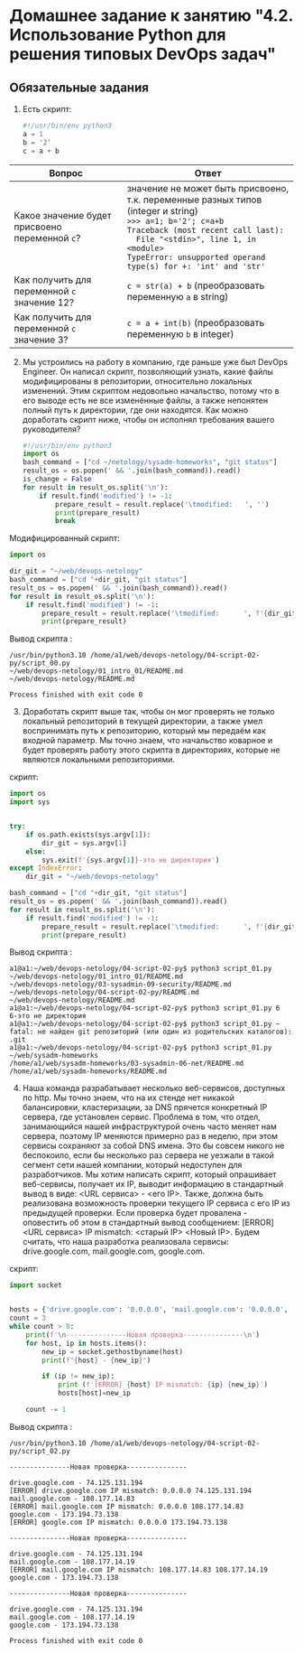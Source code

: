 # Домашнее задание к занятию "4.2. Использование Python для решения типовых DevOps задач"

## Обязательные задания

1. Есть скрипт:
	```python
    #!/usr/bin/env python3
	a = 1
	b = '2'
	c = a + b
	```
	
| Вопрос  | Ответ                                                                             |
| ------ |----------------------------------------------------------------------|
| Какое значение будет присвоено переменной `c`?  | значение не может быть присвоено, т.к. переменные разных типов (integer и string)<br/>`>>> a=1; b='2'; c=a+b`<br/>`Traceback (most recent call last):`<br/>`  File "<stdin>", line 1, in <module>`<br/>`TypeError: unsupported operand type(s) for +: 'int' and 'str'`<br/>  |
| Как получить для переменной `c` значение 12?  | `c = str(a) + b` (преобразовать переменную `a` в string)                       |
| Как получить для переменной `c` значение 3?  | `c = a + int(b)` (преобразовать переменную `b` в integer)                   |


2. Мы устроились на работу в компанию, где раньше уже был DevOps Engineer. Он написал скрипт, позволяющий узнать, какие файлы модифицированы в репозитории, относительно локальных изменений. Этим скриптом недовольно начальство, потому что в его выводе есть не все изменённые файлы, а также непонятен полный путь к директории, где они находятся. Как можно доработать скрипт ниже, чтобы он исполнял требования вашего руководителя?

	```python
    #!/usr/bin/env python3
    import os
	bash_command = ["cd ~/netology/sysadm-homeworks", "git status"]
	result_os = os.popen(' && '.join(bash_command)).read()
    is_change = False
	for result in result_os.split('\n'):
        if result.find('modified') != -1:
            prepare_result = result.replace('\tmodified:   ', '')
            print(prepare_result)
            break
	```
Модифицированный скрипт:
```python
import os

dir_git = "~/web/devops-netology"
bash_command = ["cd "+dir_git, "git status"]
result_os = os.popen(' && '.join(bash_command)).read()
for result in result_os.split('\n'):
    if result.find('modified') != -1:
        prepare_result = result.replace('\tmodified:      ', f'{dir_git}/')
        print(prepare_result)
```
Вывод скрипта :
```shell
/usr/bin/python3.10 /home/a1/web/devops-netology/04-script-02-py/script_00.py
~/web/devops-netology/01_intro_01/README.md
~/web/devops-netology/README.md

Process finished with exit code 0
```

3. Доработать скрипт выше так, чтобы он мог проверять не только локальный репозиторий в текущей директории, а также умел воспринимать путь к репозиторию, который мы передаём как входной параметр. Мы точно знаем, что начальство коварное и будет проверять работу этого скрипта в директориях, которые не являются локальными репозиториями.

скрипт:
```python
import os
import sys


try:
    if os.path.exists(sys.argv[1]):
        dir_git = sys.argv[1]
    else:
        sys.exit(f'{sys.argv[1]}-это не директория')
except IndexError:
    dir_git = "~/web/devops-netology"

bash_command = ["cd "+dir_git, "git status"]
result_os = os.popen(' && '.join(bash_command)).read()
for result in result_os.split('\n'):
    if result.find('modified') != -1:
        prepare_result = result.replace('\tmodified:      ', f'{dir_git}/')
        print(prepare_result)
```
Вывод скрипта :
```shell
a1@a1:~/web/devops-netology/04-script-02-py$ python3 script_01.py 
~/web/devops-netology/01_intro_01/README.md
~/web/devops-netology/03-sysadmin-09-security/README.md
~/web/devops-netology/04-script-02-py/README.md
~/web/devops-netology/README.md
a1@a1:~/web/devops-netology/04-script-02-py$ python3 script_01.py 6
6-это не директория
a1@a1:~/web/devops-netology/04-script-02-py$ python3 script_01.py ~
fatal: не найден git репозиторий (или один из родительских каталогов): .git
a1@a1:~/web/devops-netology/04-script-02-py$ python3 script_01.py ~/web/sysadm-homeworks
/home/a1/web/sysadm-homeworks/03-sysadmin-06-net/README.md
/home/a1/web/sysadm-homeworks/README.md

```

4. Наша команда разрабатывает несколько веб-сервисов, доступных по http. Мы точно знаем, что на их стенде нет никакой балансировки, кластеризации, за DNS прячется конкретный IP сервера, где установлен сервис. Проблема в том, что отдел, занимающийся нашей инфраструктурой очень часто меняет нам сервера, поэтому IP меняются примерно раз в неделю, при этом сервисы сохраняют за собой DNS имена. Это бы совсем никого не беспокоило, если бы несколько раз сервера не уезжали в такой сегмент сети нашей компании, который недоступен для разработчиков. Мы хотим написать скрипт, который опрашивает веб-сервисы, получает их IP, выводит информацию в стандартный вывод в виде: <URL сервиса> - <его IP>. Также, должна быть реализована возможность проверки текущего IP сервиса c его IP из предыдущей проверки. Если проверка будет провалена - оповестить об этом в стандартный вывод сообщением: [ERROR] <URL сервиса> IP mismatch: <старый IP> <Новый IP>. Будем считать, что наша разработка реализовала сервисы: drive.google.com, mail.google.com, google.com.

скрипт:
```python
import socket


hosts = {'drive.google.com': '0.0.0.0', 'mail.google.com': '0.0.0.0', 'google.com': '0.0.0.0'}
count = 3
while count > 0:
    print(f'\n---------------Новая проверка---------------\n')
    for host, ip in hosts.items():
        new_ip = socket.gethostbyname(host)
        print(f"{host} - {new_ip}")

        if (ip != new_ip):
            print (f'[ERROR] {host} IP mismatch: {ip} {new_ip}')
            hosts[host]=new_ip

    count -= 1
```
Вывод скрипта :
```shell
/usr/bin/python3.10 /home/a1/web/devops-netology/04-script-02-py/script_02.py

---------------Новая проверка---------------

drive.google.com - 74.125.131.194
[ERROR] drive.google.com IP mismatch: 0.0.0.0 74.125.131.194
mail.google.com - 108.177.14.83
[ERROR] mail.google.com IP mismatch: 0.0.0.0 108.177.14.83
google.com - 173.194.73.138
[ERROR] google.com IP mismatch: 0.0.0.0 173.194.73.138

---------------Новая проверка---------------

drive.google.com - 74.125.131.194
mail.google.com - 108.177.14.19
[ERROR] mail.google.com IP mismatch: 108.177.14.83 108.177.14.19
google.com - 173.194.73.138

---------------Новая проверка---------------

drive.google.com - 74.125.131.194
mail.google.com - 108.177.14.19
google.com - 173.194.73.138

Process finished with exit code 0

```

